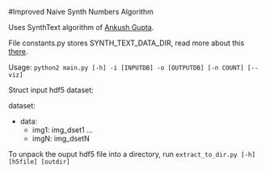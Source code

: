 #Improved Naive Synth Numbers Algorithm

Uses SynthText algorithm  of [Ankush Gupta](https://github.com/ankush-me/SynthText).

File constants.py stores SYNTH_TEXT_DATA_DIR, read more about this [there](https://github.com/ankush-me/SynthText).

Usage: `python2 main.py [-h] -i [INPUTDB] -o [OUTPUTDB] [-n COUNT] [--viz]`

Struct input hdf5 dataset:

dataset:
- data:
    - img1: img_dset1
        ...
    - imgN: img_dsetN

To unpack the ouput hdf5 file into a directory, run
`extract_to_dir.py [-h] [h5file] [outdir]`